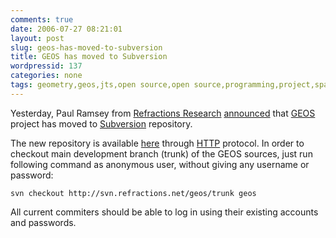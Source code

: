 ```yaml
---
comments: true
date: 2006-07-27 08:21:01
layout: post
slug: geos-has-moved-to-subversion
title: GEOS has moved to Subversion
wordpressid: 137
categories: none
tags: geometry,geos,jts,open source,open source,programming,project,spatial
---
```


Yesterday, Paul Ramsey from [Refractions Research](http://www.refractions.net) [announced](http://geos.refractions.net/pipermail/geos-devel/2006-July/002477.html) that [GEOS](http://geos.refractions.net) project has moved to [Subversion](http://subversion.tigris.org) repository.





The new repository is available [here](http://svn.refractions.net/geos/) through [HTTP](http://en.wikipedia.org/wiki/HTTP) protocol. In order to checkout main development branch (trunk) of the GEOS sources, just run following command as anonymous user, without giving any username or password:

    
    svn checkout http://svn.refractions.net/geos/trunk geos








All current commiters should be able to log in using their existing accounts and passwords.


